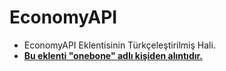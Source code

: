 # EconomyAPI
* EconomyAPI Eklentisinin Türkçeleştirilmiş Hali.
* __[Bu eklenti "onebone" adlı kişiden alıntıdır.](https://github.com/onebone)__
